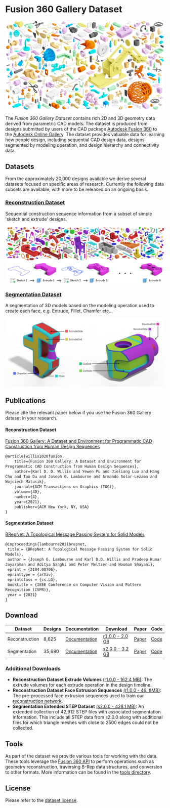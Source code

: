 # Fusion 360 Gallery Dataset
![Fusion 360 Gallery Dataset](docs/images/fusion_gallery_mosaic.jpg)

The *Fusion 360 Gallery Dataset* contains rich 2D and 3D geometry data derived from parametric CAD models. The dataset is produced from designs submitted by users of the CAD package [Autodesk Fusion 360](https://www.autodesk.com/products/fusion-360/overview) to the [Autodesk Online Gallery](https://gallery.autodesk.com/fusion360). The dataset provides valuable data for learning how people design, including sequential CAD design data, designs segmented by modeling operation, and design hierarchy and connectivity data.

## Datasets
From the approximately 20,000 designs available we derive several datasets focused on specific areas of research. Currently the following data subsets are available, with more to be released on an ongoing basis.

### [Reconstruction Dataset](docs/reconstruction.md)
Sequential construction sequence information from a subset of simple 'sketch and extrude' designs.

![Fusion 360 Gallery Reconstruction Dataset](docs/images/reconstruction_teaser.jpg)

### [Segmentation Dataset](docs/segmentation.md)

A segmentation of 3D models based on the modeling operation used to create each face, e.g. Extrude, Fillet, Chamfer etc...

![Fusion 360 Gallery Segmentation Dataset](docs/images/segmentation_example.jpg)


## Publications
Please cite the relevant paper below if you use the Fusion 360 Gallery dataset in your research.

#### Reconstruction Dataset
[Fusion 360 Gallery: A Dataset and Environment for Programmatic CAD Construction from Human Design Sequences](https://arxiv.org/abs/2010.02392)
```
@article{willis2020fusion,
    title={Fusion 360 Gallery: A Dataset and Environment for Programmatic CAD Construction from Human Design Sequences},
    author={Karl D. D. Willis and Yewen Pu and Jieliang Luo and Hang Chu and Tao Du and Joseph G. Lambourne and Armando Solar-Lezama and Wojciech Matusik},
    journal={ACM Transactions on Graphics (TOG)},
    volume={40},
    number={4},
    year={2021},
    publisher={ACM New York, NY, USA}
}
```

#### Segmentation Dataset
[BRepNet: A Topological Message Passing System for Solid Models](https://arxiv.org/abs/2104.00706)
```
@inproceedings{lambourne2021brepnet,
 title = {BRepNet: A Topological Message Passing System for Solid Models},
 author = {Joseph G. Lambourne and Karl D.D. Willis and Pradeep Kumar Jayaraman and Aditya Sanghi and Peter Meltzer and Hooman Shayani},
 eprint = {2104.00706},
 eprinttype = {arXiv},
 eprintclass = {cs.LG},
 booktitle = {IEEE Conference on Computer Vision and Pattern Recognition (CVPR)},
 year = {2021}
}
```

## Download

| Dataset | Designs | Documentation | Download | Paper | Code |
| - | - | - | - | - | - |
| Reconstruction | 8,625 | [Documentation](docs/reconstruction.md) | [r1.0.0 - 2.0 GB](https://fusion-360-gallery-dataset.s3-us-west-2.amazonaws.com/reconstruction/r1.0.0/r1.0.0.zip) | [Paper](https://arxiv.org/abs/2010.02392) | [Code](tools) |
| Segmentation |  35,680 | [Documentation](docs/segmentation.md) | [s2.0.0 - 3.2 GB](https://fusion-360-gallery-dataset.s3-us-west-2.amazonaws.com/segmentation/s2.0.0/s2.0.0.zip) | [Paper](https://arxiv.org/abs/2104.00706) | [Code](https://github.com/AutodeskAILab/BRepNet)

### Additional Downloads
- **Reconstruction Dataset Extrude Volumes** [(r1.0.0 - 162.4 MB)](https://fusion-360-gallery-dataset.s3-us-west-2.amazonaws.com/reconstruction/r1.0.0/r1.0.0_extrude_tools.zip): The extrude volumes for each extrude operation in the design timeline.
- **Reconstruction Dataset Face Extrusion Sequences** [(r1.0.0 - 46. 8MB)](https://fusion-360-gallery-dataset.s3-us-west-2.amazonaws.com/reconstruction/r1.0.0/regraph_05.zip): The pre-processed face extrusion sequences used to train our [reconstruction network](tools/regraphnet).
- **Segmentation Extended STEP Dataset** [(s2.0.0 - 428.1 MB)](https://fusion-360-gallery-dataset.s3.us-west-2.amazonaws.com/segmentation/s2.0.0/s2.0.0_extended_step.zip): An extended collection of 42,912 STEP files with associated segmentation information.  This include all STEP data from s2.0.0 along with additional files for which triangle meshes with close to 2500 edges could not be collected. 

## Tools
As part of the dataset we provide various tools for working with the data. These tools leverage the [Fusion 360 API](http://help.autodesk.com/view/fusion360/ENU/?guid=GUID-7B5A90C8-E94C-48DA-B16B-430729B734DC) to perform operations such as geometry reconstruction, traversing B-Rep data structures, and conversion to other formats. More information can be found in the [tools directory](tools).


## License
Please refer to the [dataset license](LICENSE.md).
